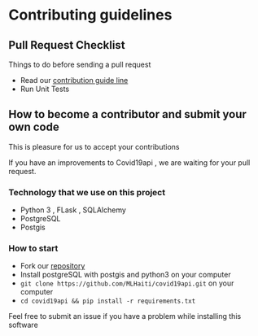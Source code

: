 # Contributing guidelines

## Pull Request Checklist

Things to do before sending a pull request
- Read our [contribution guide line](CONTRIBUTING.md)
- Run Unit Tests

## How to become a contributor and submit your own code

This is pleasure for us to accept your contributions

If you have an improvements to Covid19api , we are waiting for your pull request.

### Technology that we use on this project
- Python 3 , FLask , SQLAlchemy
- PostgreSQL
- Postgis


### How to start
- Fork our [repository](https://github.com/MLHaiti/covid19api)
- Install postgreSQL with postgis and python3 on your computer
-  `git clone https://github.com/MLHaiti/covid19api.git` on your computer
-  `cd covid19api && pip install -r requirements.txt`

Feel free to submit an issue if you have a problem while installing this software
